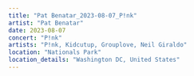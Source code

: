 ```yaml
---
title: "Pat Benatar_2023-08-07_P!nk"
artist: "Pat Benatar"
date: 2023-08-07
concert: "P!nk"
artists: "P!nk, Kidcutup, Grouplove, Neil Giraldo"
location: "Nationals Park"
location_details: "Washington DC, United States"
---
```

